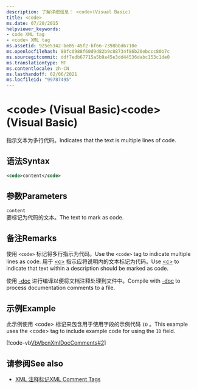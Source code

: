 ```yaml
---
description: 了解详细信息： <code>(Visual Basic)
title: <code>
ms.date: 07/20/2015
helpviewer_keywords:
- code XML tag
- <code> XML tag
ms.assetid: 925e5342-be05-45f2-bf66-7398bbd6710e
ms.openlocfilehash: 80fc0988f60d9d82b9c88734f86b20ebccc80b7c
ms.sourcegitcommit: ddf7edb67715a5b9a45e3dd44536dabc153c1de0
ms.translationtype: MT
ms.contentlocale: zh-CN
ms.lasthandoff: 02/06/2021
ms.locfileid: "99787495"
---
```

# <a name="code-visual-basic"></a><span data-ttu-id="e6d4e-102">\<code> (Visual Basic)</span><span class="sxs-lookup"><span data-stu-id="e6d4e-102">\<code> (Visual Basic)</span></span>

<span data-ttu-id="e6d4e-103">指示文本为多行代码。</span><span class="sxs-lookup"><span data-stu-id="e6d4e-103">Indicates that the text is multiple lines of code.</span></span>  
  
## <a name="syntax"></a><span data-ttu-id="e6d4e-104">语法</span><span class="sxs-lookup"><span data-stu-id="e6d4e-104">Syntax</span></span>  
  
```xml  
<code>content</code>  
```  
  
## <a name="parameters"></a><span data-ttu-id="e6d4e-105">参数</span><span class="sxs-lookup"><span data-stu-id="e6d4e-105">Parameters</span></span>  

 `content`  
 <span data-ttu-id="e6d4e-106">要标记为代码的文本。</span><span class="sxs-lookup"><span data-stu-id="e6d4e-106">The text to mark as code.</span></span>  
  
## <a name="remarks"></a><span data-ttu-id="e6d4e-107">备注</span><span class="sxs-lookup"><span data-stu-id="e6d4e-107">Remarks</span></span>  

 <span data-ttu-id="e6d4e-108">使用 `<code>` 标记将多行指示为代码。</span><span class="sxs-lookup"><span data-stu-id="e6d4e-108">Use the `<code>` tag to indicate multiple lines as code.</span></span> <span data-ttu-id="e6d4e-109">用于 [\<c>](c.md) 指示应将说明内的文本标记为代码。</span><span class="sxs-lookup"><span data-stu-id="e6d4e-109">Use [\<c>](c.md) to indicate that text within a description should be marked as code.</span></span>  
  
 <span data-ttu-id="e6d4e-110">使用 [-doc](../../reference/command-line-compiler/doc.md) 进行编译以便将文档注释处理到文件中。</span><span class="sxs-lookup"><span data-stu-id="e6d4e-110">Compile with [-doc](../../reference/command-line-compiler/doc.md) to process documentation comments to a file.</span></span>  
  
## <a name="example"></a><span data-ttu-id="e6d4e-111">示例</span><span class="sxs-lookup"><span data-stu-id="e6d4e-111">Example</span></span>  

 <span data-ttu-id="e6d4e-112">此示例使用 \<code> 标记来包含用于使用字段的示例代码 `ID` 。</span><span class="sxs-lookup"><span data-stu-id="e6d4e-112">This example uses the \<code> tag to include example code for using the `ID` field.</span></span>  
  
 [!code-vb[VbVbcnXmlDocComments#2](~/samples/snippets/visualbasic/VS_Snippets_VBCSharp/VbVbcnXmlDocComments/VB/Class1.vb#2)]  
  
## <a name="see-also"></a><span data-ttu-id="e6d4e-113">请参阅</span><span class="sxs-lookup"><span data-stu-id="e6d4e-113">See also</span></span>

- [<span data-ttu-id="e6d4e-114">XML 注释标记</span><span class="sxs-lookup"><span data-stu-id="e6d4e-114">XML Comment Tags</span></span>](index.md)
